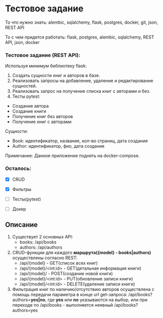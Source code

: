 # Тестовое задание

То что нужно знать: alembic, sqlalchemy, flask, postgres, docker, git, json, REST API

То с чем придется работать: flask, postgres, alembic, sqlalchemy, REST API, json, docker


### Тестовое задание (REST API):
Используя минимум библиотеку flask:
1. Создать  сущности книг и авторов в базе.
2. Реализовать запросы на добавление, удаление и редактирование сущностей.
3. Реализовать запрос на получение списка книг с авторами и без.
4. Тесты pytest:
- Создание автора
- Создание книги
- Получение книг без авторов
- Получение книг с авторами


Сущности:
- Book: идентификатор, название, кол-во страниц, дата создания
- Author: идентификатор, фио, дата создания

Примечание:
Данное приложение поднять на docker-compose.


### Осталось:
 - [x] CRUD
 - [x] Фильтры
 - [ ] Тесты(pytest)
 - [ ] Докер


## Описание
1. Существует 2 основных API:
    - books: /api/books
    - authors: /api/authors
2. CRUD-функции для каждого **маршрута({model} - books|authors)** осуществлены согласно REST:
    - /api/{model} - GET(список всех книг)
    - /api/{model}/\<int:id> - GET(детальная информация книги)
    - /api/{model}/ - POST(создание новой книги)
    - /api/{model}/\<int:id> - PUT(обновление записи книги)
    - /api/{model}/\<int:id> - DELETE(удаление записи книги)
3. Фильтрация книг по наличию/отсутствию авторов осуществлена с помощь передачи параметра в конце url get-запроса: /api/books?authors=**yes|no**, где **yes** или **no** указываются на выбор, или при переходе по /api/books - выполняется неявный /api/books?authors=yes
